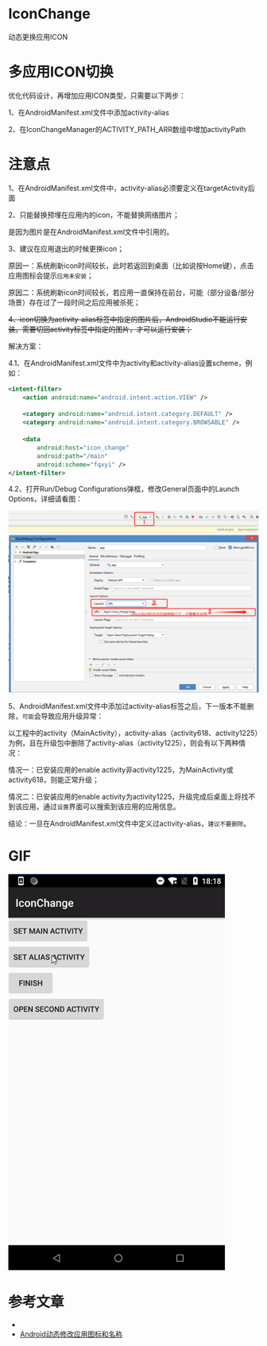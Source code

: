 # IconChange

动态更换应用ICON

# 多应用ICON切换

优化代码设计，再增加应用ICON类型，只需要以下两步：

1、在AndroidManifest.xml文件中添加activity-alias

2、在IconChangeManager的ACTIVITY_PATH_ARR数组中增加activityPath

# 注意点

1、在AndroidManifest.xml文件中，activity-alias必须要定义在targetActivity后面

2、只能替换预埋在应用内的icon，不能替换网络图片；

是因为图片是在AndroidManifest.xml文件中引用的。

3、建议在应用退出的时候更换icon；

原因一：系统刷新icon时间较长，此时若返回到桌面（比如说按Home键），点击应用图标会提示`应用未安装`；

原因二：系统刷新icon时间较长，若应用一直保持在前台，可能（部分设备/部分场景）存在过了一段时间之后应用被杀死；

~~4、icon切换为activity-alias标签中指定的图片后，AndroidStudio不能运行安装。需要切回activity标签中指定的图片，才可以运行安装；~~

解决方案：

4.1、在AndroidManifest.xml文件中为activity和activity-alias设置scheme，例如：

```xml
<intent-filter>
    <action android:name="android.intent.action.VIEW" />

    <category android:name="android.intent.category.DEFAULT" />
    <category android:name="android.intent.category.BROWSABLE" />

    <data
        android:host="icon_change"
        android:path="/main"
        android:scheme="fqxyi" />
</intent-filter>
```

4.2、打开Run/Debug Configurations弹框，修改General页面中的Launch Options，详细请看图：

![限制3](限制3.png)

5、AndroidManifest.xml文件中添加过activity-alias标签之后，下一版本不能删除，`可能`会导致应用升级异常：

以工程中的activity（MainActivity），activity-alias（activity618、activity1225）为例，且在升级包中删除了activity-alias（activity1225），则会有以下两种情况：

情况一：已安装应用的enable activity非activity1225，为MainActivity或activity618，则能正常升级；

情况二：已安装应用的enable activity为activity1225，升级完成后桌面上将找不到该应用，通过`设置`界面可以搜索到该应用的应用信息。

结论：一旦在AndroidManifest.xml文件中定义过activity-alias，`建议不要删除`。

# GIF

![iconchange](iconchange.gif)

# 参考文章

- [<activity-alias>](https://developer.android.com/guide/topics/manifest/activity-alias-element)
- [Android动态修改应用图标和名称](https://juejin.im/post/5c36f2226fb9a049b7809170)